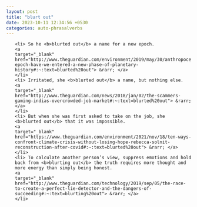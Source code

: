 ```yaml
---
layout: post
title: "blurt out"
date: 2023-10-11 12:34:56 +0530
categories: auto-phrasalverbs
---
```

<ol>

    <li> So he <b>blurted out</b> a name for a new epoch.
    <a 
    target="_blank" 
    href="http://www.theguardian.com/environment/2019/may/30/anthropocene-epoch-have-we-entered-a-new-phase-of-planetary-history#:~:text=blurted%20out"> &rarr; </a>
    </li>
    <li> Irritated, she <b>blurted out</b> a name, but nothing else.
    <a 
    target="_blank" 
    href="http://www.theguardian.com/news/2018/jan/02/the-scammers-gaming-indias-overcrowded-job-market#:~:text=blurted%20out"> &rarr; </a>
    </li>
    <li> But when she was first asked to take on the job, she <b>blurted out</b> that it was impossible.
    <a 
    target="_blank" 
    href="https://www.theguardian.com/environment/2021/nov/18/ten-ways-confront-climate-crisis-without-losing-hope-rebecca-solnit-reconstruction-after-covid#:~:text=blurted%20out"> &rarr; </a>
    </li>
    <li> To calculate another person’s view, suppress emotions and hold back from <b>blurting out</b> the truth requires more thought and more energy than simply being honest.
    <a 
    target="_blank" 
    href="http://www.theguardian.com/technology/2019/sep/05/the-race-to-create-a-perfect-lie-detector-and-the-dangers-of-succeeding#:~:text=blurting%20out"> &rarr; </a>
    </li>